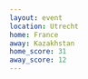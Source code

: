 ```yaml
---
layout: event
location: Utrecht
home: France
away: Kazakhstan
home_score: 31
away_score: 12
---
```

